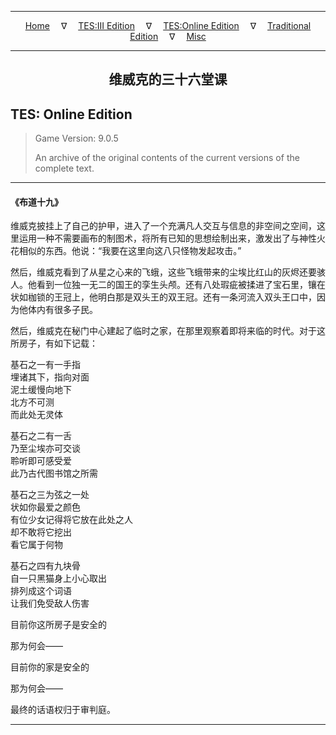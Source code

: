 
---

<!-- Jekyll Page Links -->

<center>
<a href="../../../../index.html">Home</a>
&emsp;&nabla;&emsp;
<a href="../../../index-tes3.html">TES:III Edition</a>
&emsp;&nabla;&emsp;
<a href="../../../index-teso.html">TES:Online Edition</a>
&emsp;&nabla;&emsp;
<a href="../../../index-traditional.html">Traditional Edition</a>
&emsp;&nabla;&emsp;
<a href="../../../index-misc.html">Misc</a>
</center>

<!-- Markdown Body Below: -->

---

<center>
<h2><span style="font-family:Georgia">维威克的三十六堂课</span></h2>
</center>

## TES: Online Edition

> Game Version: 9.0.5
>
> An archive of the original contents of the current versions of the complete text.

---

#### 《布道十九》

维威克披挂上了自己的护甲，进入了一个充满凡人交互与信息的非空间之空间，这里运用一种不需要画布的制图术，将所有已知的思想绘制出来，激发出了与神性火花相似的东西。他说：“我要在这里向这八只怪物发起攻击。”

然后，维威克看到了从星之心来的飞蛾，这些飞蛾带来的尘埃比红山的灰烬还要骇人。他看到一位独一无二的国王的孪生头颅。还有八处瑕疵被揉进了宝石里，镶在状如枷锁的王冠上，他明白那是双头王的双王冠。还有一条河流入双头王口中，因为他体内有很多子民。

然后，维威克在秘门中心建起了临时之家，在那里观察着即将来临的时代。对于这所房子，有如下记载：

基石之一有一手指\
埋诸其下，指向对面\
泥土缓慢向地下\
北方不可测\
而此处无灵体

基石之二有一舌\
乃至尘埃亦可交谈\
聆听即可感受爱\
此乃古代图书馆之所需

基石之三为弦之一处\
状如你最爱之颜色\
有位少女记得将它放在此处之人\
却不敢将它挖出\
看它属于何物

基石之四有九块骨\
自一只黑猫身上小心取出\
排列成这个词语\
让我们免受敌人伤害

目前你这所房子是安全的

那为何会——

目前你的家是安全的

那为何会——

最终的话语权归于审判庭。

---
